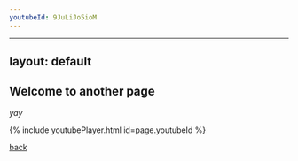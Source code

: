 ```yaml
---
youtubeId: 9JuLiJo5ioM
---
```


---
layout: default
---

## Welcome to another page

_yay_

{% include youtubePlayer.html id=page.youtubeId %}

[back](./)
